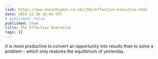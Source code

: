 ```yaml
---
link: https://www.annashipman.co.uk/jfdi/effective-executive.html
date: 2019-12-30 15:44 UTC
# published: false
published: true
title: The Effective Executive
tags: []
---
```


It is more productive to convert an opportunity into results than to solve a problem – which only restores the equilibrium of yesterday.
